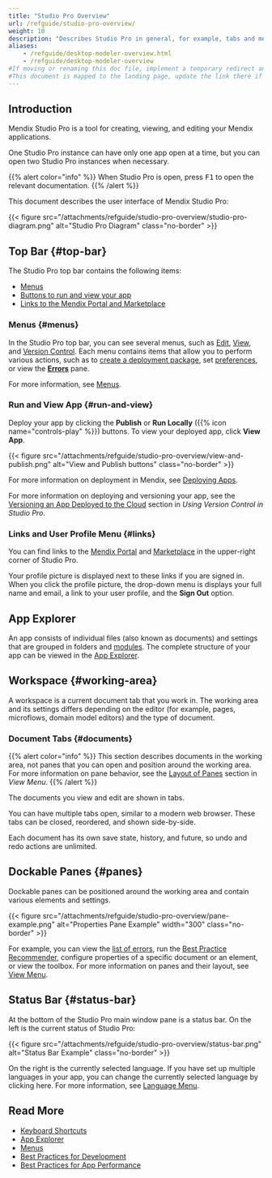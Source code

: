 ```yaml
---
title: "Studio Pro Overview"
url: /refguide/studio-pro-overview/
weight: 10
description: "Describes Studio Pro in general, for example, tabs and menus."
aliases:
    - /refguide/desktop-modeler-overview.html
    - /refguide/desktop-modeler-overview
#If moving or renaming this doc file, implement a temporary redirect and let the respective team know they should update the URL in the product. See Mapping to Products for more details.
#This document is mapped to the landing page, update the link there if renaming or moving the doc file.
---
```


## Introduction

Mendix Studio Pro is a tool for creating, viewing, and editing your Mendix applications.

One Studio Pro instance can have only one app open at a time, but you can open two Studio Pro instances when necessary.

{{% alert color="info" %}}
When Studio Pro is open, press <kbd>F1</kbd> to open the relevant documentation.
{{% /alert %}}

This document describes the user interface of Mendix Studio Pro:

{{< figure src="/attachments/refguide/studio-pro-overview/studio-pro-diagram.png" alt="Studio Pro Diagram" class="no-border" >}}

## Top Bar {#top-bar}

The Studio Pro top bar contains the following items:

* [Menus](#menus) 
* [Buttons to run and view your app](#run-and-view)
* [Links to the Mendix Portal and Marketplace](#links) 

### Menus {#menus}

In the Studio Pro top bar, you can see several menus, such as [Edit](/refguide/edit-menu/), [View](/refguide/view-menu/), and [Version Control](/refguide/version-control-menu/). Each menu contains items that allow you to perform various actions, such as to [create a deployment package](/refguide/create-deployment-package-dialog/), set [preferences](/refguide/preferences-dialog/), or view the [**Errors**](/refguide/errors-pane/) pane. 

For more information, see [Menus](/refguide/menus/). 

### Run and View App {#run-and-view}

Deploy your app by clicking the **Publish** or **Run Locally** ({{% icon name="controls-play" %}}) buttons. To view your deployed app, click **View App**. 

{{< figure src="/attachments/refguide/studio-pro-overview/view-and-publish.png" alt="View and Publish buttons" class="no-border" >}}

For more information on deployment in Mendix, see [Deploying Apps](/deployment/).

For more information on deploying and versioning your app, see the [Versioning an App Deployed to the Cloud](/refguide/using-version-control-in-studio-pro/#versioning-app) section in *Using Version Control in Studio Pro*. 

### Links and User Profile Menu {#links}

You can find links to the [Mendix Portal](/developerportal/) and [Marketplace](/appstore/) in the upper-right corner of Studio Pro.

Your profile picture is displayed next to these links if you are signed in. When you click the profile picture, the drop-down menu is displays your full name and email, a link to your user profile, and the **Sign Out** option. 

## App Explorer

An app consists of individual files (also known as documents) and settings that are grouped in folders and [modules](/refguide/modules/). The complete structure of your app can be viewed in the [App Explorer](/refguide/app-explorer/).

## Workspace {#working-area}

A workspace is a current document tab that you work in. The working area and its settings differs depending on the editor (for example, pages, microflows, domain model editors) and the type of document. 

### Document Tabs {#documents}

{{% alert color="info" %}}
This section describes documents in the working area, not panes that you can open and position around the working area. For more information on pane behavior, see the [Layout of Panes](/refguide/view-menu/#layout-of-panes) section in *View Menu*.
{{% /alert %}}

The documents you view and edit are shown in tabs. 

You can have multiple tabs open, similar to a modern web browser. These tabs can be closed, reordered, and shown side-by-side. 

Each document has its own save state, history, and future, so undo and redo actions are unlimited.

## Dockable Panes {#panes}

Dockable panes can be positioned around the working area and contain various elements and settings.

{{< figure src="/attachments/refguide/studio-pro-overview/pane-example.png" alt="Properties Pane Example" width="300" class="no-border" >}}

For example, you can view the [list of errors](/refguide/errors-pane/), run the [Best Practice Recommender](/refguide/best-practice-recommender/), configure properties of a specific document or an element, or view the toolbox. For more information on panes and their layout, see [View Menu](/refguide/view-menu/).

## Status Bar {#status-bar}

At the bottom of the Studio Pro main window pane is a status bar. On the left is the current status of Studio Pro:

{{< figure src="/attachments/refguide/studio-pro-overview/status-bar.png" alt="Status Bar Example" class="no-border" >}}

On the right is the currently selected language. If you have set up multiple languages in your app, you can change the currently selected language by clicking here. For more information, see [Language Menu](/refguide/translatable-texts/).

## Read More

* [Keyboard Shortcuts](/refguide/keyboard-shortcuts/)
* [App Explorer](/refguide/app-explorer/)
* [Menus](/refguide/menus/)
* [Best Practices for Development](/refguide/dev-best-practices/)
* [Best Practices for App Performance](/refguide/community-best-practices-for-app-performance/)
